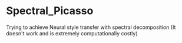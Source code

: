 # Spectral_Picasso
Trying to achieve Neural style transfer with spectral decomposition (It doesn't work and is extremely computationally costly)
